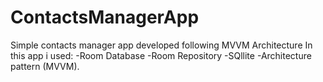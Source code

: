 # ContactsManagerApp
Simple contacts manager app developed following MVVM Architecture
In this app i used:
-Room Database
-Room Repository
-SQllite
-Architecture pattern (MVVM).
